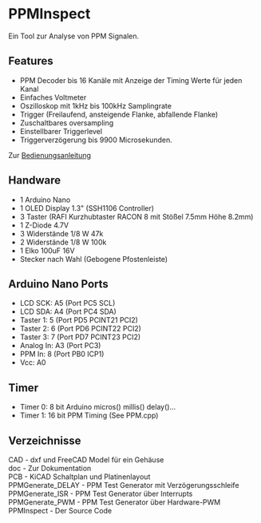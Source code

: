 # PPMInspect

Ein Tool zur Analyse von PPM Signalen.  

## Features

- PPM Decoder bis 16 Kanäle mit Anzeige der Timing Werte für jeden Kanal
- Einfaches Voltmeter
- Oszilloskop mit 1kHz bis 100kHz Samplingrate
- Trigger (Freilaufend, ansteigende Flanke, abfallende Flanke)
- Zuschaltbares oversampling
- Einstellbarer Triggerlevel
- Triggerverzögerung bis 9900 Microsekunden.


Zur [Bedienungsanleitung](MANUAL.md)

## Handware

- 1 Arduino Nano
- 1 OLED Display 1.3" (SSH1106 Controller)
- 3 Taster (RAFI Kurzhubtaster RACON 8 mit Stößel 7.5mm Höhe 8.2mm)
- 1 Z-Diode 4.7V
- 3 Widerstände 1/8 W 47k
- 2 Widerstände 1/8 W 100k
- 1 Elko 100uF 16V
- Stecker nach Wahl (Gebogene Pfostenleiste)


## Arduino Nano Ports

- LCD SCK:   A5 (Port PC5 SCL)
- LCD SDA:   A4 (Port PC4 SDA)
- Taster 1:   5 (Port PD5 PCINT21 PCI2)
- Taster 2:   6 (Port PD6 PCINT22 PCI2)
- Taster 3:   7 (Port PD7 PCINT23 PCI2)
- Analog In: A3 (Port PC3)
- PPM In:     8 (Port PB0 ICP1)
- Vcc:       A0
   
## Timer

- Timer 0:     8 bit       Arduino micros() millis() delay()...
- Timer 1:    16 bit       PPM Timing (See PPM.cpp)

## Verzeichnisse

CAD - dxf und FreeCAD Model für ein Gehäuse  
doc - Zur Dokumentation  
PCB - KiCAD Schaltplan und Platinenlayout  
PPMGenerate_DELAY - PPM Test Generator mit Verzögerungsschleife  
PPMGenerate_ISR - PPM Test Generator über Interrupts  
PPMGenerate_PWM - PPM Test Generator über Hardware-PWM  
PPMInspect - Der Source Code  

